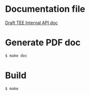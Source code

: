 # Documentation file

[Draft TEE Internal API doc](./tee-internal-doc-draft.pdf)

# Generate PDF doc

```sh
$ make doc
```

# Build

```sh
$ make
```

